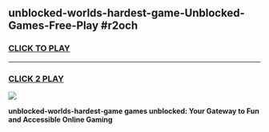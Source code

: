 
## unblocked-worlds-hardest-game-Unblocked-Games-Free-Play #r2och
<h3>
<a href="https://us.freeplayer.one?title=unblocked-worlds-hardest-game&ref=9M">CLICK TO PLAY</a></h3>
<hr>

<h3>
<a href="https://us.freeplayer.one?title=unblocked-worlds-hardest-game&ref=9M">CLICK 2 PLAY</a>
  
</h3>

<a href="https://us.freeplayer.one?title=unblocked-worlds-hardest-game&ref=9M"><img src="https://clearcache.store/games.png"></a>


**unblocked-worlds-hardest-game games unblocked: Your Gateway to Fun and Accessible Online Gaming**

